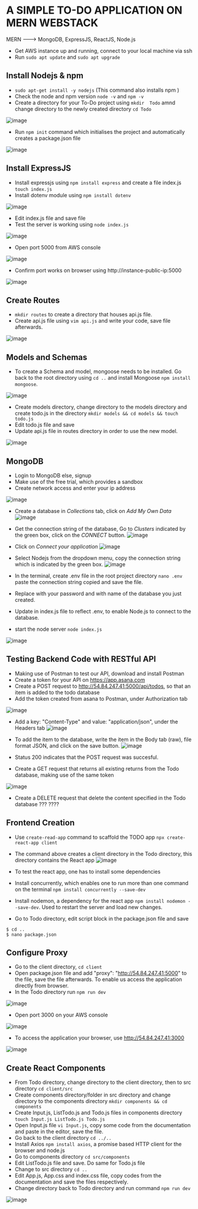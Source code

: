# A SIMPLE TO-DO APPLICATION ON MERN WEBSTACK
MERN ---> MongoDB, ExpressJS, ReactJS, Node.js

- Get AWS instance up and running, connect to your local machine via ssh
- Run `sudo apt update` and `sudo apt upgrade`

## Install Nodejs & npm
- `sudo apt-get install -y nodejs` (This command also installs npm )
- Check the node and npm version `node -v` and `npm -v`
- Create a directory for your To-Do project using `mkdir  Todo` amnd change directory to the newly created directory `cd Todo`

![image](https://user-images.githubusercontent.com/20463821/116490410-394bf100-a88f-11eb-8389-950cbb313109.png)

- Run `npm init` command which initialises the project and automatically creates a package.json file 

![image](https://user-images.githubusercontent.com/20463821/116490458-5e406400-a88f-11eb-9474-6309f59ec9d3.png)

## Install ExpressJS
- Install expressjs using `npm install express` and create a file index.js `touch index.js`
- Install dotenv module using `npm install dotenv`

![image](https://user-images.githubusercontent.com/20463821/116490543-8f209900-a88f-11eb-9c6e-15667f92e7b2.png)

- Edit index.js file and save file
- Test the server is working using `node index.js`

![image](https://user-images.githubusercontent.com/20463821/116490743-06eec380-a890-11eb-9a72-15ad9dd41d85.png)

- Open port 5000 from AWS console

![image](https://user-images.githubusercontent.com/20463821/116490844-56cd8a80-a890-11eb-88cd-9bab1a3a0365.png)

- Confirm port works on browser using http://instance-public-ip:5000

![image](https://user-images.githubusercontent.com/20463821/116490937-95634500-a890-11eb-83fb-4e31198c584d.png)

## Create Routes
- `mkdir routes` to create a directory that houses api.js file.
- Create api.js file using `vim api.js` and write your code, save file afterwards.

![image](https://user-images.githubusercontent.com/20463821/116491890-d2c8d200-a892-11eb-907d-d5eeb6812697.png)

## Models and Schemas
- To create a Schema and model, mongoose needs to be installed. Go back to the root directory using `cd ..` and install Mongoose `npm install mongoose`.

![image](https://user-images.githubusercontent.com/20463821/116492165-829e3f80-a893-11eb-9e32-8a877caf2c85.png)

- Create models directory, change directory to the models directory and create todo.js in the directory 
`mkdir models && cd models && touch todo.js`
- Edit todo.js file and save
- Update api.js file in routes directory in order to use the new model.

![image](https://user-images.githubusercontent.com/20463821/116493689-250bf200-a897-11eb-9a7f-1a72d800be76.png)

## MongoDB

- Login to MongoDB else, signup 
- Make use of the free trial, which provides a sandbox 
- Create network access and enter your ip address

![image](https://user-images.githubusercontent.com/20463821/116495729-69998c80-a89b-11eb-9dc0-926786335c6c.png)

- Create a database in *Collections* tab, click on *Add My Own Data*
![image](https://user-images.githubusercontent.com/20463821/116496891-f9d8d100-a89d-11eb-8164-b181de7cc85d.png)

- Get the connection string of the database, Go to *Clusters* indicated by the green box, click on the *CONNECT* button.
![image](https://user-images.githubusercontent.com/20463821/116496135-47543e80-a89c-11eb-9d22-505201cae9e0.png)

- Click on *Connect your application* 
![image](https://user-images.githubusercontent.com/20463821/116496228-7c609100-a89c-11eb-8898-e1a705b9f9ca.png)

- Select Nodejs from the dropdown menu, copy the connection string which is indicated by the green box.
![image](https://user-images.githubusercontent.com/20463821/116496390-d7928380-a89c-11eb-9f78-abfbb2624864.png)

- In the terminal, create .env file in the root project directory `nano .env` paste the connection string copied and save the file.
- Replace <password> with your password and <MyFirstDatabase> with name of the database you just created.
- Update in index.js file to reflect .env, to enable Node.js to connect to the database.
- start the node server `node index.js`

![image](https://user-images.githubusercontent.com/20463821/116608105-b7110a80-a92a-11eb-9740-91c141cb4bc0.png)

## Testing Backend Code with RESTful API
- Making use of Postman to test our API, download and install Postman
- Create a token for your API on https://app.asana.com  
- Create a POST request to http://54.84.247.41:5000/api/todos, so that an item is added to the todo database
- Add the token created from asana to Postman, under Authorization tab

![image](https://user-images.githubusercontent.com/20463821/116699973-22f08300-a9be-11eb-9355-b64398a64cd2.png)

- Add a key: "Content-Type" and value: "application/json", under the Headers tab
![image](https://user-images.githubusercontent.com/20463821/116700316-8bd7fb00-a9be-11eb-9266-3511f5064af4.png)

- To add the item to the database, write the item in the Body tab (raw), file format JSON, and click on the save button.
![image](https://user-images.githubusercontent.com/20463821/116701014-55e74680-a9bf-11eb-8d0c-d148f1579015.png)

- Status 200 indicates that the POST request was succesful.
- Create a GET request that returns all existing returns from the Todo database, making use of the same token

![image](https://user-images.githubusercontent.com/20463821/116701983-6f3cc280-a9c0-11eb-94b2-51aa007414fc.png)

- Create a DELETE request that delete the content specified in the Todo database
???
????

## Frontend Creation
- Use `create-read-app` command to scaffold the TODO app `npx create-react-app client` 
- The command above creates a client directory in the Todo directory, this directory contains the React app
![image](https://user-images.githubusercontent.com/20463821/116708504-ad89b000-a9c7-11eb-8a29-f2ac2cbdae95.png)

- To test the react app, one has to install some dependencies
- Install concurrently, which enables one to run more than one command on the terminal `npm install concurrently --save-dev`
- Install nodemon, a dependency for the react app `npm install nodemon --save-dev`. Used to restart the server and load new changes.
- Go to Todo directory, edit script block in the package.json file and save
```
$ cd ..
$ nano package.json
```
## Configure Proxy 
- Go to the client directory, `cd client`
- Open package.json file and add "proxy": "http://54.84.247.41:5000" to the file, save the file afterwards. To enable us access the application directly from browser.
- In the Todo directory run `npm run dev`

![image](https://user-images.githubusercontent.com/20463821/116718014-71f3e380-a9d1-11eb-932c-46f8a4ffda91.png)

- Open port 3000 on your AWS console

![image](https://user-images.githubusercontent.com/20463821/116717710-17f31e00-a9d1-11eb-8aaf-14af9fab504c.png)

- To access the application your browser, use http://54.84.247.41:3000

![image](https://user-images.githubusercontent.com/20463821/116718298-bb443300-a9d1-11eb-9a81-a04da7c4ccb2.png)

## Create React Components
- From Todo directory, change directory to the client directory, then to src directory `cd client/src`
- Create components directory/folder in src directory and change directory to the components directory `mkdir components && cd components`
- Create Input.js, ListTodo.js and Todo.js files in components directory `touch Input.js ListTodo.js Todo.js`
- Open Input.js file `vi Input.js`, copy some code from the documentation and paste in the editor, save the file.
- Go back to the client directory `cd ../..` 
- Install Axios `npm install axios`, a promise based HTTP client for the browser and node.js
- Go to components directory `cd src/components`
- Edit ListTodo.js file and save. Do same for Todo.js file
- Change to src directory `cd ..`
- Edit App.js, App.css and index.css file, copy codes from the documentation and save the files respectively.
- Change directory back to Todo directory and run command `npm run dev`

![image](https://user-images.githubusercontent.com/20463821/116736041-43810300-a9e7-11eb-8a5d-895f330a2c13.png)


